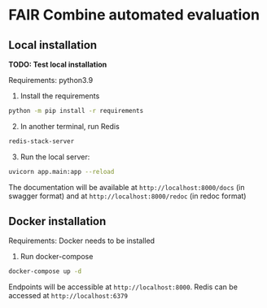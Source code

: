 # FAIR Combine automated evaluation

## Local installation
**TODO: Test local installation**

Requirements: python3.9

1. Install the requirements
```bash
python -m pip install -r requirements
```
2. In another terminal, run Redis
```bash
redis-stack-server
```
3. Run the local server:
```bash
uvicorn app.main:app --reload
```

The documentation will be available at `http://localhost:8000/docs` (in swagger format) and at `http://localhost:8000/redoc` (in redoc format)

## Docker installation
Requirements: Docker needs to be installed

1. Run docker-compose
```bash
docker-compose up -d
```

Endpoints will be accessible at `http://localhost:8000`. Redis can be accessed at `http://localhost:6379`

